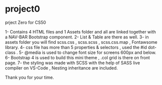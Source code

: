 # project0
prject Zero for CS50

1- Contains 4 HTML files and 1 Assets folder and all are linked together with a NAV-BAR Bootstrap component.
2- List & Table are there as well.
3- in assets folder you will find scss.css , scss.scss , scss.css.map , Fontawsome library.
4- css file  has more than 5 properties & selectors , used the #id dot-class .
5- @media is used to change font size for screens 600px and below.
6- Bootstrap 4 is used to build this mini theme , .col grid is there on front page.
7- the styling was made with SCSS with the help of SASS live compiler on VS-Code , Nesting  inheritance are included.

Thank you for your time.

